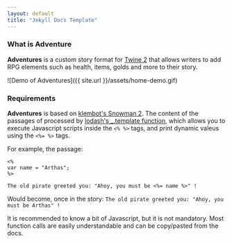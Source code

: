 ```yaml
---
layout: default
title: "Jekyll Docs Template"
---
```


### What is Adventure

**Adventures** is a custom story format for [Twine 2](https://twinery.org/) that allows writers to add RPG elements such as health, items, golds and more to their story.

![Demo of Adventures]({{ site.url }}/assets/home-demo.gif)

### Requirements

**Adventures** is based on [klembot's Snowman 2](https://bitbucket.org/klembot/snowman-2). The content of the passages of processed by [lodash's _.template function](https://lodash.com/docs/4.17.4#template), which allows you to execute Javascript scripts inside the `<% %>` tags, and print dynamic valeus using the `<%= %>` tags.

For example, the passage:

```
<%
var name = "Arthas";
%>

The old pirate greeted you: "Ahoy, you must be <%= name %>" !
```

Would become, once in the story: `The old pirate greeted you: "Ahoy, you must be Arthas" !`

It is recommended to know a bit of Javascript, but it is not mandatory. Most function calls are easily understandable and can be copy/pasted from the docs.